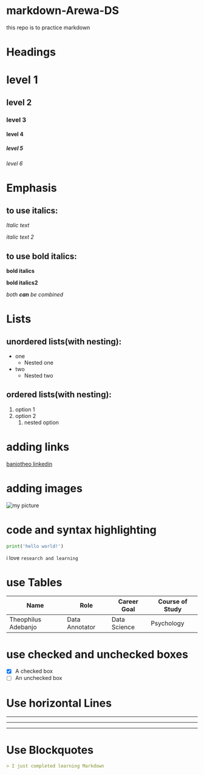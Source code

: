 # markdown-Arewa-DS
this repo is to practice markdown
# Headings
# level 1
## level 2
### level 3
#### level 4
##### level 5
###### level 6

# Emphasis
## to use italics:
*Italic text*

_italic text 2_

## to use bold italics:
**bold italics**

__bold italics2__

_both _**can**_ be combined_

# Lists
## unordered lists(with nesting):
- one
  - Nested one
- two
  - Nested two

## ordered lists(with nesting):
1. option 1
2. option 2
   1. nested option
      
# adding links
[banjotheo linkedin](https://www.linkedin.com/in/theophilus-adebanjo)

# adding images
![my picture](/file:///C:/Users/theop/OneDrive/Documents/Documents/LinkedIn%20Content/Snapchat-1977728040.jpg)


# code and syntax highlighting
```python
print('hello world!')
```
i love `research and learning`

# use Tables
| Name  | Role | Career Goal |Course of Study |
|----|----|----|----|
| Theophilus Adebanjo | Data Annotator | Data Science | Psychology |

# use checked and unchecked boxes
- [x] A checked box
- [ ] An unchecked box

# Use horizontal Lines
---

*****
___

# Use Blockquotes
```markdown
> I just completed learning Markdown
```


